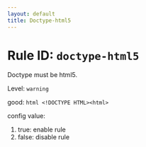 ```yaml
---
layout: default
title: Doctype-html5
---
```

# Rule ID: `doctype-html5`

Doctype must be html5.

Level: `warning`

good:
    ```html
    <!DOCTYPE HTML><html>
    ```

config value:

1. true: enable rule
2. false: disable rule